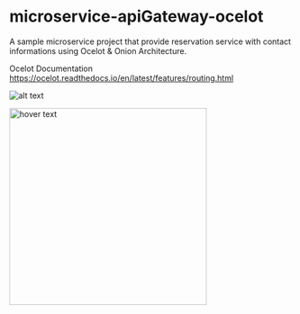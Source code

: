 # microservice-apiGateway-ocelot
 A sample microservice project that provide reservation service with contact informations using Ocelot & Onion Architecture.
 
 Ocelot Documentation 
 https://ocelot.readthedocs.io/en/latest/features/routing.html
 
 ![alt text](https://miro.medium.com/max/462/1*0Pg6_UsaKiiEqUV3kf2HXg.png)


<img src="https://miro.medium.com/max/462/1*0Pg6_UsaKiiEqUV3kf2HXg.png" width="350" title="hover text">
